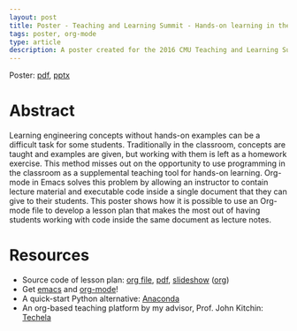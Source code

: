 ```yaml
---
layout: post
title: Poster - Teaching and Learning Summit - Hands-on learning in the classroom with Org-mode
tags: poster, org-mode
type: article
description: A poster created for the 2016 CMU Teaching and Learning Summit about teaching with org-mode.
---
```


Poster: [pdf](/static/post/2016-10-14-poster-tl-summit/Poster-devonwa-TeachingLearning-2016.pdf), [pptx](/static/post/2016-10-14-poster-tl-summit/Poster-devonwa-TeachingLearning-2016.pptx)

# Abstract<a id="orgheadline1"></a>

Learning engineering concepts without hands-on examples can be a difficult task for some students. Traditionally in the classroom, concepts are taught and examples are given, but working with them is left as a homework exercise. This method misses out on the opportunity to use programming in the classroom as a supplemental teaching tool for hands-on learning. Org-mode in Emacs solves this problem by allowing an instructor to contain lecture material and executable code inside a single document that they can give to their students. This poster shows how it is possible to use an Org-mode file to develop a lesson plan that makes the most out of having students working with code inside the same document as lecture notes.

# Resources<a id="orgheadline2"></a>

-   Source code of lesson plan: [org file](/static/post/2016-10-14-poster-tl-summit/org-example.org), [pdf](/static/post/2016-10-14-poster-tl-summit/org-example.pdf), [slideshow](/static/post/2016-10-14-poster-tl-summit/org-example-presentation.html) ([org](/static/post/2016-10-14-poster-tl-summit/org-example-presentation.org))
-   Get [emacs](https://www.gnu.org/software/emacs/) and [org-mode](http://orgmode.org/)!
-   A quick-start Python alternative: [Anaconda](https://www.continuum.io/downloads)
-   An org-based teaching platform by my advisor, Prof. John Kitchin: [Techela](https://github.com/jkitchin/techela)
